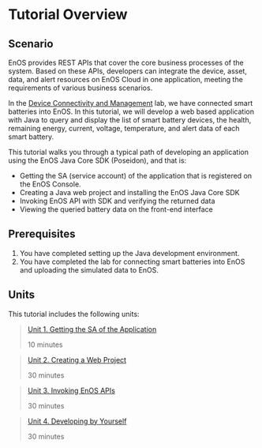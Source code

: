 # Tutorial Overview

## Scenario

EnOS provides REST APIs that cover the core business processes of the system. Based on these APIs, developers can integrate the device, asset, data, and alert resources on EnOS Cloud in one application, meeting the requirements of various business scenarios.

In the [Device Connectivity and Management](https://github.com/EnvisionIot/developer_bootcamp/blob/master/Day2_Device_Connectivity_Management/lab_tutorial/302-1_connecting_device_to_EnOS_cloud.md) lab, we have connected smart batteries into EnOS. In this tutorial, we will develop a web based application with Java to query and display the list of smart battery devices, the health, remaining energy, current, voltage, temperature, and alert data of each smart battery. 

This tutorial walks you through a typical path of developing an application using the EnOS Java Core SDK (Poseidon), and that is:

- Getting the SA (service account) of the application that is registered on the EnOS Console.
- Creating a Java web project and installing the EnOS Java Core SDK 
- Invoking EnOS API with SDK and verifying the returned data
- Viewing the queried battery data on the front-end interface

## Prerequisites

1. You have completed setting up the Java development environment.
2. You have completed the lab for connecting smart batteries into EnOS and uploading the simulated data to EnOS.

## Units

This tutorial includes the following units:

> [Unit 1. Getting the SA of the Application](getting_app_sa.md)
>
> 10 minutes

> [Unit 2. Creating a Web Project](creating_web_project.md)
>
> 30 minutes

> [Unit 3. Invoking EnOS APIs](invoking_api_java.md)
>
> 30 minutes

> [Unit 4. Developing by Yourself](developing_by_yourself_java.md)
>
> 30 minutes